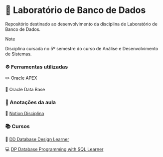 # 🏦 Laboratório de Banco de Dados 

Repositório destinado ao desenvolvimento da disciplina de Laboratório de Banco de Dados.
> [!NOTE]
> Disciplina cursada no 5º semestre do curso de Análise e Desenvolvimento de Sistemas.

### ⚙️ Ferramentas utilizadas
✏️ Oracle APEX

💾 Oracle Data Base

### 🏫 Anotações da aula
📑 [Notion Disciplina](https://machadoah.notion.site/Laborat-rio-de-Banco-de-Dados-3c42e4caf84f4d9eaf1f404a44f14370?pvs=4)

### 📚 Cursos
🎨 [DD Database Design Learner](https://machadoah.notion.site/DD-Database-Design-Learner-b2e2df76ae8b49999b5bfac4d6331f1c?pvs=4)

💻 [DP Database Programming with SQL Learner](https://machadoah.notion.site/DP-Database-Programming-with-SQL-Learner-62d8c05ac4844b4f86574f89dd8bc315?pvs=4)
